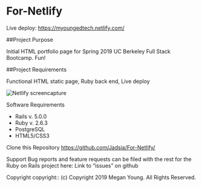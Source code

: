 # For-Netlify
Live deploy: https://myoungedtech.netlify.com/

##Project Purpose

Initial HTML portfolio page for Spring 2019 UC Berkeley Full Stack Bootcamp. Fun! 

##Project Requirements

Functional HTML static page, Ruby back end, Live deploy

![Netlify screencapture](https://user-images.githubusercontent.com/48420271/68518635-ad30ae80-0241-11ea-80cf-d2506520841d.JPG)

Software Requirements
 
* Rails v. 5.0.0 
* Ruby v. 2.6.3 
* PostgreSQL 
* HTML5/CSS3

 
Clone this Repository
https://github.com/Jadsia/For-Netlify/
 
 
Support
Bug reports and feature requests can be filed with the rest for the Ruby on Rails project here:
Link to “issues” on github
 
Copyright
copyright:: (c) Copyright 2019 Megan Young. All Rights Reserved.

